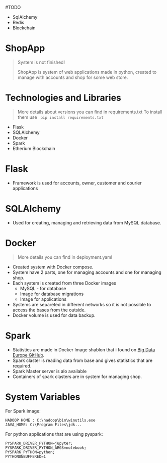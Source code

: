 #TODO
- SqlAlchemy
- Redis
- Blockchain
# ShopApp
> System is not finished!
> 
> ShopApp is system of web applications made in python, created to manage with accounts and shop for some web store.
# Technologies and Libraries
> More details about versions you can find in requirements.txt
> To install them use ``` pip install requirements.txt```
- Flask
- SQLAlchemy
- Docker
- Spark
- Etherium Blockchain
# Flask
- Framework is used for accounts, owner, customer and courier applications
# SQLAlchemy
- Used for creating, managing and retrieving data from MySQL database.
# Docker
> More details you can find in deployment.yaml
- Created system with Docker compose.
- System have 2 parts, one for managing accounts and one for managing shop.
- Each system is created from three Docker images
  - MySQL - for database
  - Image for database migrations
  - Image for applications
- Systems are separeted in different networks so it is not possible to access the bases from the outside.
- Docker volume is used for data backup.
# Spark
- Statistics are made in Docker Image shablon that i found on [Big Data Europe GitHub](https://github.com/big-data-europe/docker-spark).
- Spark claster is reading data from base and gives statistics that are required.
- Spark Master server is alo available
- Containers of spark clasters are in system for managing shop.
# System Variables
For Spark image:
```
HADOOP HOME : C:\hadoop\bin\winutils.exe
JAVA_HOME: C:\Program Files\jdk...
```
For python applications that are using pyspark:
```
PYSPARK_DRIVER_PYTHON=jupyter;
PYSPARK_DRIVER_PYTHON_ARGS=notebook;
PYSPARK_PYTHON=python;
PYTHONUNBUFFERED=1
```
